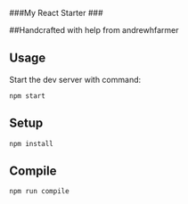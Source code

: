 ###My React Starter ###

##Handcrafted with help from andrewhfarmer

Usage
---

Start the dev server with command:

```
npm start
```


Setup
---

```
npm install
```


Compile
---

```
npm run compile
```
